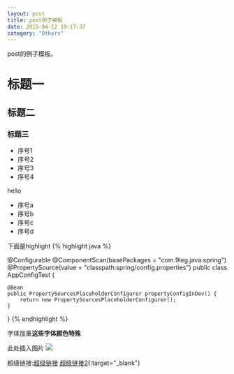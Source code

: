 ```yaml
---
layout: post
title: post例子模板
date: 2015-04-12 19:17:37
category: "Others"
---
```


post的例子模板。

# 标题一

## 标题二

### 标题三

* 序号1
* 序号2
* 序号3
* 序号4

hello

* 序号a
* 序号b
* 序号c
* 序号d

下面是highlight
{% highlight java %}

@Configurable
@ComponentScan(basePackages = "com.9leg.java.spring")
@PropertySource(value = "classpath:spring/config.properties")
public class AppConfigTest {
    
    @Bean
    public PropertySourcesPlaceholderConfigurer propertyConfigInDev() {
        return new PropertySourcesPlaceholderConfigurer();
    }
    
}
{% endhighlight %}

字体加重**这些字体颜色特殊**

此处插入图片
<img src="http://git-liubao.github.io/liubao/images/header.jpg" />


超级链接:[超级链接](http://www.9leg.com/java/2015/01/09/java-convert-string-to-enum-object.html)
[超级链接2](http://kuaitizi.com/?r=7ffa784e42249e0f){:target="_blank"}